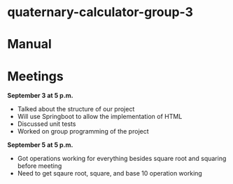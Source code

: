 # quaternary-calculator-group-3

# Manual

# Meetings
**September 3 at 5 p.m.**
- Talked about the structure of our project
- Will use Springboot to allow the implementation of HTML
- Discussed unit tests
- Worked on group programming of the project

**September 5 at 5 p.m.**
- Got operations working for everything besides square root and squaring before meeting
- Need to get sqaure root, square, and base 10 operation working
